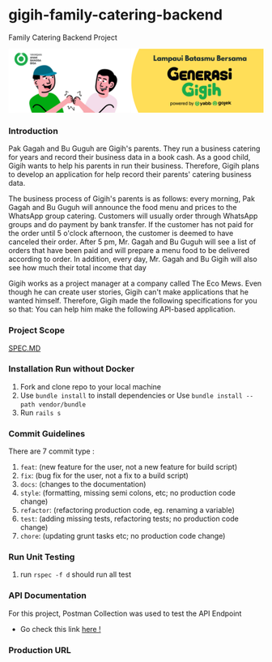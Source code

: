 # gigih-family-catering-backend
Family Catering Backend Project

![alt text](https://github.com/avtara/gigih-family-catering-backend/blob/master/public/Header%20%23GenerasiGIGIH.png)

### Introduction
Pak Gagah and Bu Guguh are Gigih's parents. They run a business catering for years and record their business data in a book cash. As a good child, Gigih wants to help his parents in run their business. Therefore, Gigih plans to develop an application for help record their parents' catering business data.

The business process of Gigih's parents is as follows: every morning, Pak Gagah and Bu Guguh will announce the food menu and prices to the WhatsApp group catering. Customers will usually order through WhatsApp groups and do payment by bank transfer. If the customer has not paid for the order until 5 o'clock afternoon, the customer is deemed to have canceled their order. After 5 pm, Mr. Gagah and Bu Guguh will see a list of orders that have been paid and will prepare a menu food to be delivered according to order. In addition, every day, Mr. Gagah and Bu Gigih will also see how much their total income that day

Gigih works as a project manager at a company called The Eco Mews. Even though he can create user stories, Gigih can't make applications that he wanted himself. Therefore, Gigih made the following specifications for you so that: You can help him make the following API-based application.
### Project Scope

[SPEC.MD]()

### Installation Run without Docker

1. Fork and clone repo to your local machine
2. Use `bundle install` to install dependencies or Use `bundle install --path vendor/bundle`
3. Run `rails s`

### Commit Guidelines

There are 7 commit type :

1. `feat`: (new feature for the user, not a new feature for build script)
2. `fix`: (bug fix for the user, not a fix to a build script)
3. `docs`: (changes to the documentation)
4. `style`: (formatting, missing semi colons, etc; no production code change)
5. `refactor`: (refactoring production code, eg. renaming a variable)
6. `test`: (adding missing tests, refactoring tests; no production code change)
7. `chore`: (updating grunt tasks etc; no production code change)

### Run Unit Testing

1. run `rspec -f d` should run all test

[//]: # (### Schema Design)

[//]: # ()
[//]: # (![alt text]&#40;&#41;)

### API Documentation

For this project, Postman Collection was used to test the API Endpoint
- Go check this link [here !]()

### Production URL
